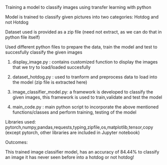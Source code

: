 Training a model to classify images using transfer learning with python

Model is trained to classify given pictures into two categories: Hotdog and not Hotdog

Dataset used is provided as a zip file (need not extract, as we can do that in python file itself)

Used different python files to prepare the data, train the model and test to succesfully classify the given images

1. display_image.py : contains customized function to display the images that we try to load/loaded succesfully

2. dataset_hotdog.py : used to tranform and preprocess data to load into the model (zip file is extracted here)

3. image_classifier_model.py: a framework is developed to classify the given images, this framework is used to train,validate and test the model

4. main_code.py : main python script to incorporate the above mentioned functions/classes and perform training, testing of the model

Libraries used: pytorch,numpy,pandas,requests,typing,zipfile,os,matplotlib,tensor,copy (except pytorch, other libraries are included in Jupyter notebook)

Outcomes:

This trained image classifier model, has an accuracy of 84.44% to classify an image it has never seen before into a hotdog or not hotdog!







